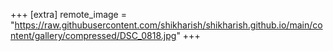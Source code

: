 +++
[extra]
remote_image = "https://raw.githubusercontent.com/shikharish/shikharish.github.io/main/content/gallery/compressed/DSC_0818.jpg"
+++
